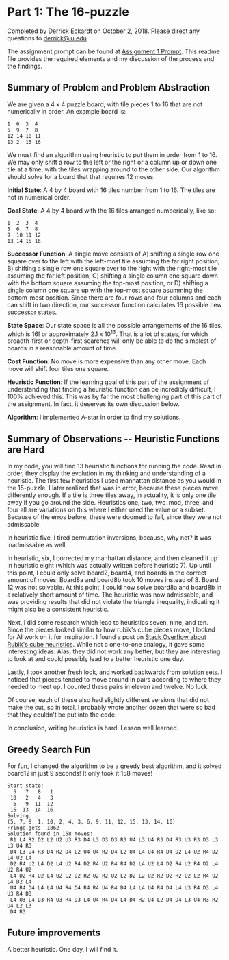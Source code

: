 # Part 1: The 16-puzzle

Completed by Derrick Eckardt on October 2, 2018.  Please direct any questions to [derrick@iu.edu](mailto:derrick@iu.edu)

The assignment prompt can be found at [Assignment 1 Prompt](https://github.iu.edu/cs-b551-fa2018/derrick-a1/blob/master/a1-v2.pdf).  This readme file provides the required elements and my discussion of the process and the findings.

## Summary of Problem and Problem Abstraction

We are given a 4 x 4 puzzle board, with tile pieces 1 to 16 that are not numerically in order.  An example board is:

    1  6  3  4
    5  9  7  8
    12 14 10 11
    13 2  15 16

We must find an algorithm using heuristic to put them in order from 1 to 16.  We may only shift a row to the left or the right or a column up or down one tile at a time, with the tiles wrapping around to the other side.  Our algorithm should solve for a board that that requires 12 moves.


**Initial State**: A 4 by 4 board with 16 tiles number from 1 to 16.  The tiles are not in numerical order.

**Goal State**: A 4 by 4 board with the 16 tiles arranged numberically, like so:

    1  2  3  4
    5  6  7  8
    9  10 11 12
    13 14 15 16

**Successor Function**: A single move consists of A) shifting a single row one square over to the left with the left-most tile assuming the far right position, B) shifting a single row one square over to the right with the right-most tile assuming the far left position, C) shifting a single column one square down with the bottom square assuming the top-most position, or D) shifting a single column one square up with the top-most square asumming the bottom-most position.  Since there are four rows and four columns and each can shift in two direction, our successor function calculates 16 possible new successor states.

**State Space**: Our state space is all the possible arrangements of the 16 tiles, which is 16! or approximately 2.1 x 10<sup>13</sup>.  That is a lot of states, for which breadth-first or depth-first searches will only be able to do the simplest of boards in a reasonable amount of time.

**Cost Function**:  No move is more expensive than any other move.  Each move will shift four tiles one square.

**Heuristic Function**: If the learning goal of this part of the assignment of understanding that finding a heuristic function can be incredibly difficult, I 100% achieved this. This was by far the most challenging part of this part of the assignment.  In fact, it deserves its own discussion below.

**Algorithm**: I implemented A-star in order to find my solutions.

## Summary of Observations -- Heuristic Functions are Hard

In my code, you will find 13 heuristic functions for running the code.  Read in order, they display the evolution in my thinking and understanding of a heuristic.  The first few heuristics I used manhattan distance as you would in the 15-puzzle.  I later realized that was in error, because these pieces move differently enough.  If a tile is three tiles away, in actuality, it is only one tile away if you go around the side.  Heuristics one, two, two_mod, three, and four all are variations on this where I either used the value or a subset.  Because of the erros before, these were doomed to fail, since they were not admissable.

In heuristic five, I tired permutation inversions, because, why not?  It was inadmissable as well.

In heuristic, six, I corrected my manhattan distance, and then cleaned it up in heuristic eight (which was actually written before heuristic 7).  Up until this point, I could only solve board2, board4, and board6 in the correct amount of moves. Board8a and board8b took 10 moves instead of 8.  Board 12 was not solvable.  At this point, I could now solve board8a and board8b in a relatively short amount of time.  The heuristic was now admissable, and was providing results that did not violate the triangle inequality, indicating it might also be a consistent heuristic.

Next, I did some research which lead to heuristics seven, nine, and ten.  Since the pieces looked similar to how rubik's cube pieces move, I looked for AI work on it for inspiration.  I found a post on [Stack Overflow about Rubik's cube heuristics](https://stackoverflow.com/questions/36490073/heuristic-for-rubiks-cube).  While not a one-to-one analogy, it gave some interesting ideas.  Alas, they did not work any better, but they are interesting to look at and could possibly lead to a better heuristic one day.

Lastly, I took another fresh look, and worked backwards from solution sets. I noticed that pieces tended to move around in pairs according to where they needed to meet up.  I counted these pairs in eleven and twelve.  No luck.

Of course, each of these also had slightly different versions that did not make the cut, so in total, I probably wrote another dozen that were so bad that they couldn't be put into the code.

In conclusion, writing heuristics is hard.  Lesson well learned.

## Greedy Search Fun

For fun, I changed the algorithm to be a greedy best algorithm, and it solved board12 in just 9 seconds! It only took it 158 moves!

    Start state: 
      5   7   8   1
     10   2   4   3
      6   9  11  12
     15  13  14  16
    Solving...
    (5, 7, 8, 1, 10, 2, 4, 3, 6, 9, 11, 12, 15, 13, 14, 16)
    Fringe.gets  1862
    Solution found in 158 moves:
     R1 L4 R2 D2 L2 U2 U3 R3 D4 L3 D3 D3 R3 U4 L3 U4 R3 D4 R3 U3 R3 D3 L3 L3 U4 R3
     D4 L3 U4 R3 D4 R2 D4 L2 U4 U4 R2 D4 L2 U4 L4 U4 R4 D4 D2 L4 U2 R4 D2 L4 U2 L4
     D2 R4 U2 L4 D2 L4 U2 R4 D2 R4 U2 R4 R4 D2 L4 U2 L4 D2 R4 U2 R4 D2 L4 U2 R4 U2
     L4 D2 R4 U2 L4 U2 L2 D2 R2 U2 R2 U2 L2 D2 L2 U2 R2 D2 R2 U2 L2 R4 U2 L4 D2 L4
     U4 R4 D4 L4 L4 U4 R4 D4 R4 R4 U4 R4 D4 L4 L4 U4 R4 D4 L4 U3 R4 D3 L4 U3 R4 D3
     L4 U3 L4 D3 R4 U3 R4 D3 L4 U4 R4 D4 L4 D4 R2 U4 L2 D4 D4 L3 U4 R3 R2 U4 L2 L3
     D4 R3
 

## Future improvements

A better heuristic.  One day, I will find it.